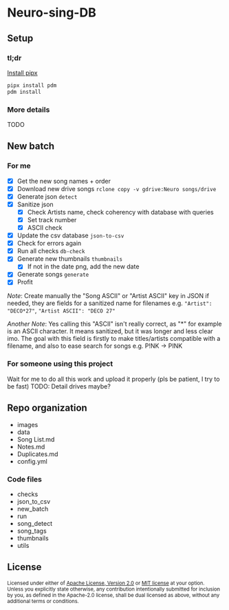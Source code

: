 # Neuro-sing-DB

## Setup
### tl;dr
[Install pipx](https://pipx.pypa.io/stable/installation/)
```bash
pipx install pdm
pdm install
```
### More details
TODO



## New batch
### For me
- [x] Get the new song names + order
- [x] Download new drive songs `rclone copy -v gdrive:Neuro songs/drive`
- [x] Generate json `detect`
- [x] Sanitize json
  - [x] Check Artists name, check coherency with database with queries
  - [x] Set track number
  - [x] ASCII check
- [x] Update the csv database `json-to-csv`
- [x] Check for errors again
- [x] Run all checks `db-check`
- [x] Generate new thumbnails `thumbnails`
  - [x] If not in the date png, add the new date
- [x] Generate songs `generate`
- [x] Profit

*Note*: Create manually the "Song ASCII" or "Artist ASCII" key in JSON if needed, they are fields for a sanitized name for filenames e.g. `"Artist": "DECO*27"`, `"Artist ASCII": "DECO 27"`

*Another Note*: Yes calling this "ASCII" isn't really correct, as "*" for example is an ASCII character. It means sanitized, but it was longer and less clear imo. The goal with this field is firstly to make titles/artists compatible with a filename, and also to ease search for songs e.g. P!NK -> PINK

### For someone using this project
Wait for me to do all this work and upload it properly (pls be patient, I try to be fast)
TODO: Detail drives maybe?


## Repo organization
- images
- data
- Song List.md
- Notes.md
- Duplicates.md
- config.yml
### Code files
- checks
- json_to_csv
- new_batch
- run
- song_detect
- song_tags
- thumbnails
- utils

## License

<sup>
Licensed under either of <a href="LICENSE-APACHE">Apache License, Version
2.0</a> or <a href="LICENSE-MIT">MIT license</a> at your option.
</sup>

<br>

<sub>
Unless you explicitly state otherwise, any contribution intentionally submitted
for inclusion by you, as defined in the Apache-2.0 license, shall be
dual licensed as above, without any additional terms or conditions.
</sub>

